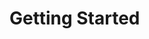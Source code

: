 <a name="getting-started"></a>
# Getting Started

<!--- getting_started/dependencies.md -->

<!--- getting_started/installation.md -->

<!--- getting_started/configuration.md -->

<a name="basic-usage"></a>
<!--- getting_started/basic_usage.md -->
